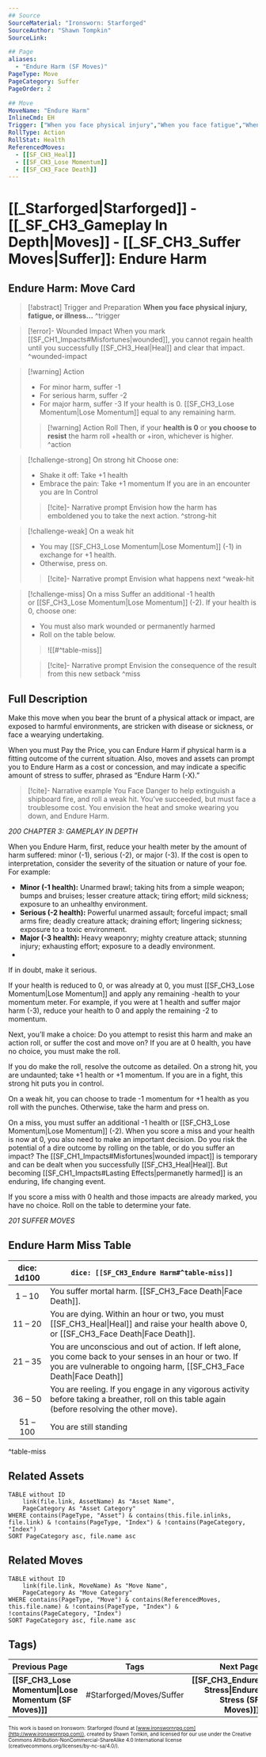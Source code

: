 ```yaml
---
## Source
SourceMaterial: "Ironsworn: Starforged"
SourceAuthor: "Shawn Tompkin"
SourceLink: 

## Page
aliases:
  - "Endure Harm (SF Moves)"
PageType: Move
PageCategory: Suffer
PageOrder: 2

## Move
MoveName: "Endure Harm"
InlineCmd: EH
Trigger: ["When you face physical injury","When you face fatigue","When you face illness"]
RollType: Action
RollStat: Health
ReferencedMoves: 
  - [[SF_CH3_Heal]]
  - [[SF_CH3_Lose Momentum]]
  - [[SF_CH3_Face Death]]
---
```

# [[_Starforged|Starforged]] - [[_SF_CH3_Gameplay In Depth|Moves]] - [[_SF_CH3_Suffer Moves|Suffer]]: Endure Harm
## Endure Harm: Move Card
>[!abstract]  Trigger and Preparation
>**When you face physical injury, fatigue, or illness...** ^trigger

> [!error]- Wounded Impact
> When you mark [[SF_CH1_Impacts#Misfortunes|wounded]], you cannot regain health until you successfully [[SF_CH3_Heal|Heal]] and clear that impact. ^wounded-impact

> [!warning] Action
>- For minor harm, suffer -1
>- For serious harm, suffer -2
>- For major harm, suffer -3
> If your health is 0. [[SF_CH3_Lose Momentum|Lose Momentum]] equal to any remaining harm.
> > [!warning] Action Roll
> > Then, if your **health is 0** or **you choose to resist** the harm 
> > roll +health or +iron, whichever is higher. ^action

> [!challenge-strong] On strong hit
> Choose one:
>- Shake it off: Take +1 health
>- Embrace the pain: Take +1 momentum
>If you are in an encounter you are In Control
> > [!cite]- Narrative prompt
> > Envision how the harm has emboldened you to take the next action. ^strong-hit

> [!challenge-weak] On a weak hit
>-  You may [[SF_CH3_Lose Momentum|Lose Momentum]] (-1) in exchange for +1 health. 
>-  Otherwise, press on.
> > [!cite]- Narrative prompt
> > Envision what happens next ^weak-hit

> [!challenge-miss] On a miss
>  Suffer an additional -1 health or [[SF_CH3_Lose Momentum|Lose Momentum]] (-2). 
>  If your health is 0, choose one:
>- You must also mark wounded or permanently harmed
>- Roll on the table below.
> > ![[#^table-miss]]
> 
> > [!cite]- Narrative prompt
> > Envision the consequence of the result from this new setback ^miss
## Full Description
Make this move when you bear the brunt of a physical attack or impact, are exposed to harmful environments, are stricken with disease or sickness, or face a wearying undertaking. 

When you must Pay the Price, you can Endure Harm if physical harm is a fitting outcome of the current situation. Also, moves and assets can prompt you to Endure Harm as a cost or concession, and may indicate a specific amount of stress to suffer, phrased as “Endure Harm (-X).” 

> [!cite]- Narrative example
> You Face Danger to help extinguish a shipboard fire, and roll a weak hit. You’ve succeeded, but must face a troublesome cost. You envision the heat and smoke wearing you down, and Endure Harm.

*200 CHAPTER 3: GAMEPLAY IN DEPTH*

When you Endure Harm, first, reduce your health meter by the amount of harm suffered: minor (-1), serious (-2), or major (-3). If the cost is open to interpretation, consider the severity of the situation or nature of your foe. For example: 
- **Minor (-1 health):** Unarmed brawl; taking hits from a simple weapon; bumps and bruises; lesser creature attack; tiring effort; mild sickness; exposure to an unhealthy environment. 
- **Serious (-2 health):** Powerful unarmed assault; forceful impact; small arms fire; deadly creature attack; draining effort; lingering sickness; exposure to a toxic environment. 
- **Major (-3 health):** Heavy weaponry; mighty creature attack; stunning injury; exhausting effort; exposure to a deadly environment. 
- 
If in doubt, make it serious. 

If your health is reduced to 0, or was already at 0, you must [[SF_CH3_Lose Momentum|Lose Momentum]] and apply any remaining -health to your momentum meter. For example, if you were at 1 health and suffer major harm (-3), reduce your health to 0 and apply the remaining -2 to momentum. 

Next, you’ll make a choice: Do you attempt to resist this harm and make an action roll, or suffer the cost and move on? If you are at 0 health, you have no choice, you must make the roll. 

If you do make the roll, resolve the outcome as detailed. 
On a strong hit, you are undaunted; take +1 health or +1 momentum. If you are in a fight, this strong hit puts you in control.

On a weak hit, you can choose to trade -1 momentum for +1 health as you roll with the punches. Otherwise, take the harm and press on. 

On a miss, you must suffer an additional -1 health or [[SF_CH3_Lose Momentum|Lose Momentum]] (-2). When you score a miss and your health is now at 0, you also need to make an important decision. Do you risk the potential of a dire outcome by rolling on the table, or do you suffer an impact? The [[SF_CH1_Impacts#Misfortunes|wounded impact]] is temporary and can be dealt when you successfully [[SF_CH3_Heal|Heal]]. But becoming [[SF_CH1_Impacts#Lasting Effects|permanetly harmed]] is an enduring, life changing event. 

If you score a miss with 0 health and those impacts are already marked, you have no choice. Roll on the table to determine your fate.

*201 SUFFER MOVES*

## Endure Harm Miss Table
| dice: 1d100 | `dice: [[SF_CH3_Endure Harm#^table-miss]]` |
| :---: | --- |
| 1 – 10 | You suffer mortal harm. [[SF_CH3_Face Death\|Face Death]]. |
| 11 – 20 | You are dying. Within an hour or two, you must [[SF_CH3_Heal\|Heal]] and raise your health above 0, or [[SF_CH3_Face Death\|Face Death]]. |
| 21 – 35 | You are unconscious and out of action. If left alone, you come back to your senses in an hour or two. If you are vulnerable to ongoing harm, [[SF_CH3_Face Death\|Face Death]] |
| 36 – 50 | You are reeling. If you engage in any vigorous activity before taking a breather, roll on this table again (before resolving the other move). |
| 51 – 100 | You are still standing |
^table-miss

## Related Assets
```dataview
TABLE without ID
	link(file.link, AssetName) As "Asset Name",
	PageCategory As "Asset Category"
WHERE contains(PageType, "Asset") & contains(this.file.inlinks, file.link) & !contains(PageType, "Index") & !contains(PageCategory, "Index")
SORT PageCategory asc, file.name asc
```

## Related Moves
```dataview
TABLE without ID
	link(file.link, MoveName) As "Move Name",
	PageCategory As "Move Category"
WHERE contains(PageType, "Move") & contains(ReferencedMoves, this.file.name) & !contains(PageType, "Index") & !contains(PageCategory, "Index")
SORT PageCategory asc, file.name asc
```

## Tags)
| Previous Page | Tags | Next Page |
|:--- |:---:| ---:|
| **[[SF_CH3_Lose Momentum\|Lose Momentum (SF Moves)]]** | #Starforged/Moves/Suffer | **[[SF_CH3_Endure Stress\|Endure Stress (SF Moves)]]** |

<font size=-2>This work is based on Ironsworn: Starforged (found at [www.ironswornrpg.com](http://www.ironswornrpg.com)), created by Shawn Tomkin, and licensed for our use under the Creative Commons Attribution-NonCommercial-ShareAlike 4.0 International license  (creativecommons.org/licenses/by-nc-sa/4.0/).</font>